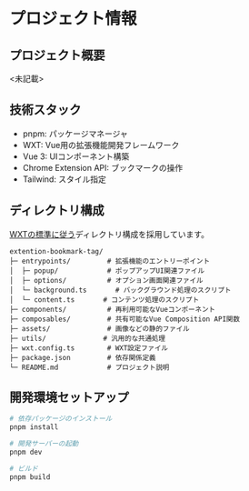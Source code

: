 # プロジェクト情報

## プロジェクト概要
<未記載>

## 技術スタック

- pnpm: パッケージマネージャ
- WXT: Vue用の拡張機能開発フレームワーク
- Vue 3: UIコンポーネント構築
- Chrome Extension API: ブックマークの操作
- Tailwind: スタイル指定

## ディレクトリ構成
[WXTの標準に従う](https://wxt.dev/guide/essentials/project-structure.html#project-structure)ディレクトリ構成を採用しています。

```
extention-bookmark-tag/
├─ entrypoints/         # 拡張機能のエントリーポイント
│  ├─ popup/            # ポップアップUI関連ファイル
│  ├─ options/          # オプション画面関連ファイル
│  └─ background.ts       # バックグラウンド処理のスクリプト
│  └─ content.ts       # コンテンツ処理のスクリプト
├─ components/          # 再利用可能なVueコンポーネント
├─ composables/         # 共有可能なVue Composition API関数
├─ assets/              # 画像などの静的ファイル
├─ utils/              # 汎用的な共通処理
├─ wxt.config.ts        # WXT設定ファイル
├─ package.json         # 依存関係定義
└─ README.md            # プロジェクト説明
```

## 開発環境セットアップ

```bash
# 依存パッケージのインストール
pnpm install

# 開発サーバーの起動
pnpm dev

# ビルド
pnpm build
```
